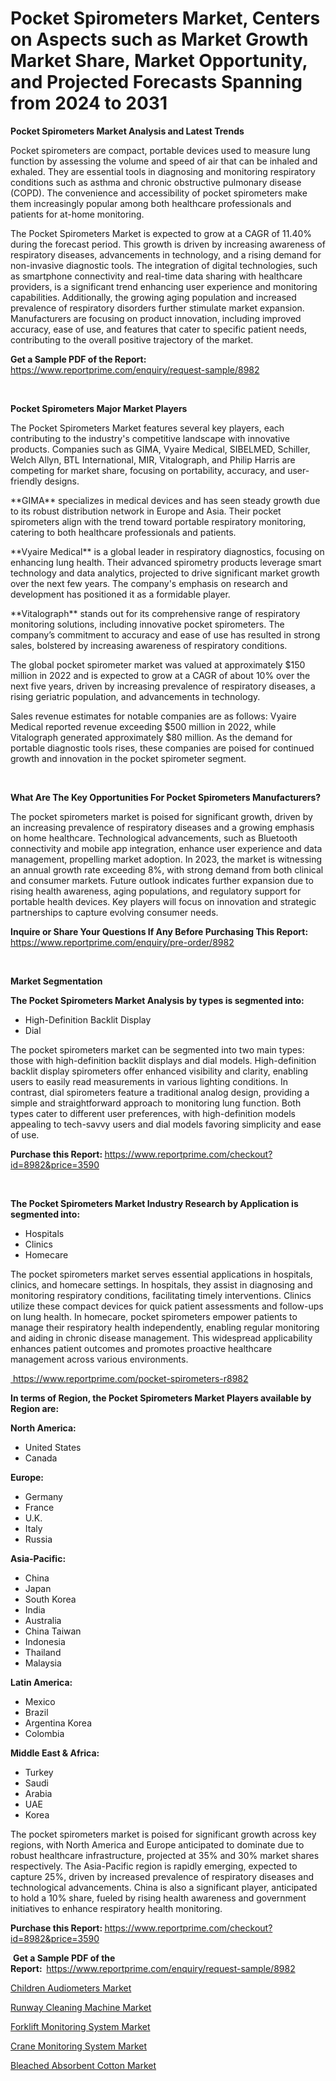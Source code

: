 <p><h1>Pocket Spirometers Market, Centers on Aspects such as Market Growth Market Share, Market Opportunity, and Projected Forecasts Spanning from 2024 to 2031</h1></p><p><strong>Pocket Spirometers Market Analysis and Latest Trends</strong></p>
<p><p>Pocket spirometers are compact, portable devices used to measure lung function by assessing the volume and speed of air that can be inhaled and exhaled. They are essential tools in diagnosing and monitoring respiratory conditions such as asthma and chronic obstructive pulmonary disease (COPD). The convenience and accessibility of pocket spirometers make them increasingly popular among both healthcare professionals and patients for at-home monitoring.</p><p>The Pocket Spirometers Market is expected to grow at a CAGR of 11.40% during the forecast period. This growth is driven by increasing awareness of respiratory diseases, advancements in technology, and a rising demand for non-invasive diagnostic tools. The integration of digital technologies, such as smartphone connectivity and real-time data sharing with healthcare providers, is a significant trend enhancing user experience and monitoring capabilities. Additionally, the growing aging population and increased prevalence of respiratory disorders further stimulate market expansion. Manufacturers are focusing on product innovation, including improved accuracy, ease of use, and features that cater to specific patient needs, contributing to the overall positive trajectory of the market.</p></p>
<p><strong>Get a Sample PDF of the Report:&nbsp;</strong> <a href="https://www.reportprime.com/enquiry/request-sample/8982">https://www.reportprime.com/enquiry/request-sample/8982</a></p>
<p>&nbsp;</p>
<p><strong>Pocket Spirometers Major Market Players</strong></p>
<p><p>The Pocket Spirometers Market features several key players, each contributing to the industry's competitive landscape with innovative products. Companies such as GIMA, Vyaire Medical, SIBELMED, Schiller, Welch Allyn, BTL International, MIR, Vitalograph, and Philip Harris are competing for market share, focusing on portability, accuracy, and user-friendly designs.</p><p>**GIMA** specializes in medical devices and has seen steady growth due to its robust distribution network in Europe and Asia. Their pocket spirometers align with the trend toward portable respiratory monitoring, catering to both healthcare professionals and patients.</p><p>**Vyaire Medical** is a global leader in respiratory diagnostics, focusing on enhancing lung health. Their advanced spirometry products leverage smart technology and data analytics, projected to drive significant market growth over the next few years. The company's emphasis on research and development has positioned it as a formidable player.</p><p>**Vitalograph** stands out for its comprehensive range of respiratory monitoring solutions, including innovative pocket spirometers. The company’s commitment to accuracy and ease of use has resulted in strong sales, bolstered by increasing awareness of respiratory conditions.</p><p>The global pocket spirometer market was valued at approximately $150 million in 2022 and is expected to grow at a CAGR of about 10% over the next five years, driven by increasing prevalence of respiratory diseases, a rising geriatric population, and advancements in technology.</p><p>Sales revenue estimates for notable companies are as follows: Vyaire Medical reported revenue exceeding $500 million in 2022, while Vitalograph generated approximately $80 million. As the demand for portable diagnostic tools rises, these companies are poised for continued growth and innovation in the pocket spirometer segment.</p></p>
<p>&nbsp;</p>
<p><strong>What Are The Key Opportunities For Pocket Spirometers Manufacturers?</strong></p>
<p><p>The pocket spirometers market is poised for significant growth, driven by an increasing prevalence of respiratory diseases and a growing emphasis on home healthcare. Technological advancements, such as Bluetooth connectivity and mobile app integration, enhance user experience and data management, propelling market adoption. In 2023, the market is witnessing an annual growth rate exceeding 8%, with strong demand from both clinical and consumer markets. Future outlook indicates further expansion due to rising health awareness, aging populations, and regulatory support for portable health devices. Key players will focus on innovation and strategic partnerships to capture evolving consumer needs.</p></p>
<p><strong>Inquire or Share Your Questions If Any Before Purchasing This Report:</strong> <a href="https://www.reportprime.com/enquiry/pre-order/8982">https://www.reportprime.com/enquiry/pre-order/8982</a></p>
<p>&nbsp;</p>
<p><strong>Market Segmentation</strong></p>
<p><strong>The Pocket Spirometers Market Analysis by types is segmented into:</strong></p>
<p><ul><li>High-Definition Backlit Display</li><li>Dial</li></ul></p>
<p><p>The pocket spirometers market can be segmented into two main types: those with high-definition backlit displays and dial models. High-definition backlit display spirometers offer enhanced visibility and clarity, enabling users to easily read measurements in various lighting conditions. In contrast, dial spirometers feature a traditional analog design, providing a simple and straightforward approach to monitoring lung function. Both types cater to different user preferences, with high-definition models appealing to tech-savvy users and dial models favoring simplicity and ease of use.</p></p>
<p><strong>Purchase this Report:&nbsp;</strong><a href="https://www.reportprime.com/checkout?id=8982&price=3590">https://www.reportprime.com/checkout?id=8982&price=3590</a></p>
<p>&nbsp;</p>
<p><strong>The Pocket Spirometers Market Industry Research by Application is segmented into:</strong></p>
<p><ul><li>Hospitals</li><li>Clinics</li><li>Homecare</li></ul></p>
<p><p>The pocket spirometers market serves essential applications in hospitals, clinics, and homecare settings. In hospitals, they assist in diagnosing and monitoring respiratory conditions, facilitating timely interventions. Clinics utilize these compact devices for quick patient assessments and follow-ups on lung health. In homecare, pocket spirometers empower patients to manage their respiratory health independently, enabling regular monitoring and aiding in chronic disease management. This widespread applicability enhances patient outcomes and promotes proactive healthcare management across various environments.</p></p>
<p><a href="https://www.reportprime.com/pocket-spirometers-r8982">&nbsp;https://www.reportprime.com/pocket-spirometers-r8982</a></p>
<p><strong>In terms of Region, the Pocket Spirometers Market Players available by Region are:</strong></p>
<p>
    <p> <strong> North America: </strong>
        <ul>
            <li>United States</li>
            <li>Canada</li>
        </ul>
        </p> 
    <p> <strong> Europe: </strong>
        <ul>
            <li>Germany</li>
            <li>France</li>
            <li>U.K.</li>
            <li>Italy</li>
            <li>Russia</li>
        </ul>
        </p> 
    <p> <strong> Asia-Pacific: </strong>
        <ul>
            <li>China</li>
            <li>Japan</li>
            <li>South Korea</li>
            <li>India</li>
            <li>Australia</li>
            <li>China Taiwan</li>
            <li>Indonesia</li>
            <li>Thailand</li>
            <li>Malaysia</li>
        </ul>
        </p> 
    <p> <strong> Latin America: </strong>
        <ul>
            <li>Mexico</li>
            <li>Brazil</li>
            <li>Argentina Korea</li>
            <li>Colombia</li>
        </ul>
        </p> 
    <p> <strong> Middle East & Africa: </strong>
        <ul>
            <li>Turkey</li>
            <li>Saudi</li>
            <li>Arabia</li>
            <li>UAE</li>
            <li>Korea</li>
        </ul>
    </p>
    </p>
<p><p>The pocket spirometers market is poised for significant growth across key regions, with North America and Europe anticipated to dominate due to robust healthcare infrastructure, projected at 35% and 30% market shares respectively. The Asia-Pacific region is rapidly emerging, expected to capture 25%, driven by increased prevalence of respiratory diseases and technological advancements. China is also a significant player, anticipated to hold a 10% share, fueled by rising health awareness and government initiatives to enhance respiratory health monitoring.</p></p>
<p><strong>Purchase this Report: </strong><a href="https://www.reportprime.com/checkout?id=8982&price=3590">https://www.reportprime.com/checkout?id=8982&price=3590</a></p>
<p>&nbsp;<strong>Get a Sample PDF of the Report:&nbsp;&nbsp;</strong><a href="https://www.reportprime.com/enquiry/request-sample/8982">https://www.reportprime.com/enquiry/request-sample/8982</a></p>
<p><strong></strong></p>
<p><p><a href="https://github.com/kathiestrine5ty/Market-Research-Report-List-1/blob/main/children-audiometers-market.md">Children Audiometers Market</a></p><p><a href="https://medium.com/@rosslarkin2012/the-runway-cleaning-machine-market-insights-report-offers-an-in-depth-and-thorough-analysis-of-7ea8391763f5">Runway Cleaning Machine Market</a></p><p><a href="https://www.linkedin.com/pulse/forklift-monitoring-system-market-outlook-forecast-from-6i1pf?trackingId=oDZRJICCSKW%2BIX76iVJPgQ%3D%3D">Forklift Monitoring System Market</a></p><p><a href="https://www.linkedin.com/pulse/charting-future-comprehensive-analysis-global-crane-monitoring-xojhf?trackingId=nxMEQnw4Sai6vWgK9F87kQ%3D%3D">Crane Monitoring System Market</a></p><p><a href="https://issuu.com/reportprime-2/docs/bleached-absorbent-cotton-market-si_d6d01c5eb3e074">Bleached Absorbent Cotton Market</a></p></p>